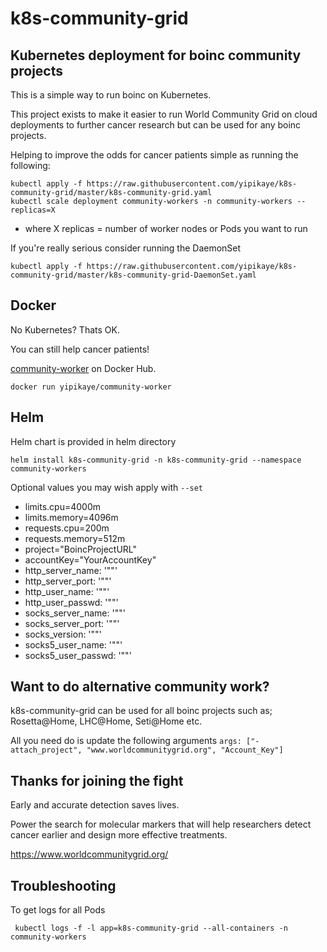 # k8s-community-grid

## Kubernetes deployment for boinc community projects

This is a simple way to run boinc on Kubernetes.

This project exists to make it easier to run World Community Grid on cloud deployments to further cancer research but can be used for any boinc projects.

Helping to improve the odds for cancer patients simple as running the following:

```
kubectl apply -f https://raw.githubusercontent.com/yipikaye/k8s-community-grid/master/k8s-community-grid.yaml
kubectl scale deployment community-workers -n community-workers --replicas=X
```
* where X replicas = number of worker nodes or Pods you want to run


If you're really serious consider running the DaemonSet
```
kubectl apply -f https://raw.githubusercontent.com/yipikaye/k8s-community-grid/master/k8s-community-grid-DaemonSet.yaml
```

## Docker
No Kubernetes? Thats OK.

You can still help cancer patients!

[community-worker](https://hub.docker.com/r/yipikaye/community-worker) on Docker Hub.
```
docker run yipikaye/community-worker
```

## Helm
Helm chart is provided in helm directory

```
helm install k8s-community-grid -n k8s-community-grid --namespace community-workers
```
Optional values you may wish apply with `--set` 
- limits.cpu=4000m
- limits.memory=4096m
- requests.cpu=200m
- requests.memory=512m
- project="BoincProjectURL"
- accountKey="YourAccountKey"
- http_server_name: '""'
- http_server_port: '""'
- http_user_name: '""'
- http_user_passwd: '""'
- socks_server_name: '""'
- socks_server_port: '""'
- socks_version: '""'
- socks5_user_name: '""'
- socks5_user_passwd: '""'


## Want to do alternative community work?
k8s-community-grid can be used for all boinc projects such as; Rosetta@Home, LHC@Home, Seti@Home etc. 

All you need do is update the following arguments `args: ["-attach_project", "www.worldcommunitygrid.org", "Account_Key"]`


## Thanks for joining the fight
Early and accurate detection saves lives.

Power the search for molecular markers that will help researchers detect cancer earlier and design more effective treatments.

https://www.worldcommunitygrid.org/

## Troubleshooting
To get logs for all Pods

```
 kubectl logs -f -l app=k8s-community-grid --all-containers -n community-workers
```
